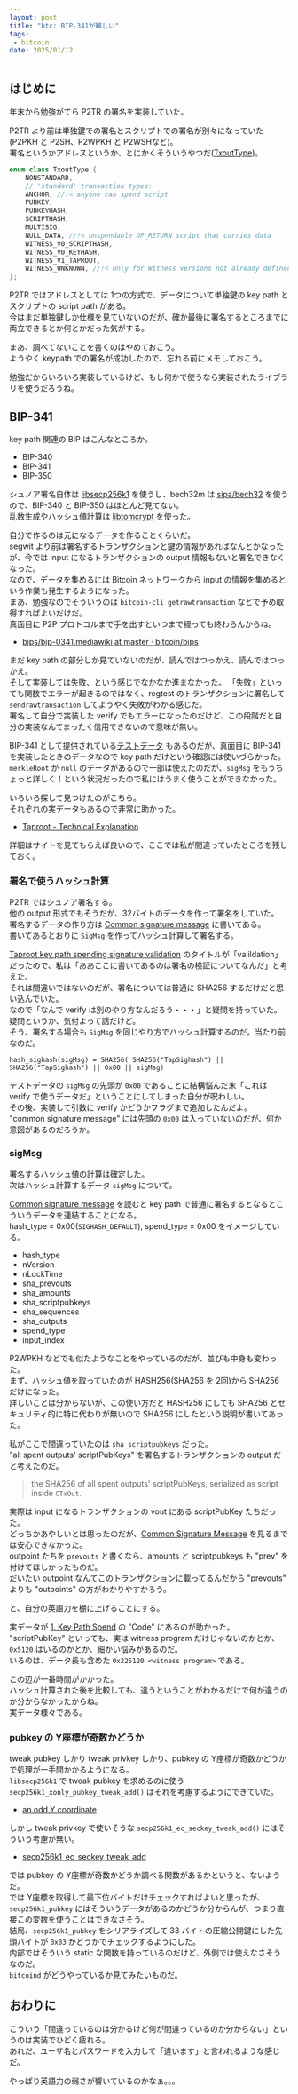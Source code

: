 ```yaml
---
layout: post
title: "btc: BIP-341が難しい"
tags:
 - bitcoin
date: 2025/01/12
---
```


## はじめに

年末から勉強がてら P2TR の署名を実装していた。

P2TR より前は単独鍵での署名とスクリプトでの署名が別々になっていた(P2PKH と P2SH、P2WPKH と P2WSHなど)。  
署名というかアドレスというか、とにかくそういうやつだ([TxoutType](https://github.com/bitcoin/bitcoin/blob/35bf426e02210c1bbb04926f4ca2e0285fbfcd11/src/script/solver.h#L22-L35))。

```cpp
enum class TxoutType {
    NONSTANDARD,
    // 'standard' transaction types:
    ANCHOR, //!< anyone can spend script
    PUBKEY,
    PUBKEYHASH,
    SCRIPTHASH,
    MULTISIG,
    NULL_DATA, //!< unspendable OP_RETURN script that carries data
    WITNESS_V0_SCRIPTHASH,
    WITNESS_V0_KEYHASH,
    WITNESS_V1_TAPROOT,
    WITNESS_UNKNOWN, //!< Only for Witness versions not already defined above
};
```

P2TR ではアドレスとしては 1つの方式で、データについて単独鍵の key path とスクリプトの script path がある。  
今はまだ単独鍵しか仕様を見ていないのだが、確か最後に署名するところまでに両立できるとか何とかだった気がする。

まあ、調べてないことを書くのはやめておこう。  
ようやく keypath での署名が成功したので、忘れる前にメモしておこう。

勉強だからいろいろ実装しているけど、もし何かで使うなら実装されたライブラリを使うだろうね。

## BIP-341

key path 関連の BIP はこんなところか。

* BIP-340
* BIP-341
* BIP-350

シュノア署名自体は [libsecp256k1](https://github.com/bitcoin-core/secp256k1) を使うし、bech32m は [sipa/bech32](https://github.com/sipa/bech32) を使うので、BIP-340 と BIP-350 はほとんど見てない。  
乱数生成やハッシュ値計算は [libtomcrypt](https://github.com/libtom/libtomcrypt) を使った。

自分で作るのは元になるデータを作ることくらいだ。  
segwit より前は署名するトランザクションと鍵の情報があればなんとかなったが、今では input になるトランザクションの output 情報もないと署名できなくなった。  
なので、データを集めるには Bitcoin ネットワークから input の情報を集めるという作業も発生するようになった。  
まあ、勉強なのでそういうのは `bitcoin-cli getrawtransaction` などで予め取得すればよいだけだ。  
真面目に P2P プロトコルまで手を出すといつまで経っても終わらんからね。

* [bips/bip-0341.mediawiki at master · bitcoin/bips](https://github.com/bitcoin/bips/blob/master/bip-0341.mediawiki)

まだ key path の部分しか見ていないのだが、読んではつっかえ、読んではつっかえ。  
そして実装しては失敗、という感じでなかなか進まなかった。
「失敗」といっても関数でエラーが起きるのではなく、regtest のトランザクションに署名して `sendrawtransaction` してようやく失敗がわかる感じだ。  
署名して自分で実装した verify でもエラーになったのだけど、この段階だと自分の実装なんてまったく信用できないので意味が無い。

BIP-341 として提供されている[テストデータ](https://github.com/bitcoin/bips/blob/6a6ef3585f4a81390c8d2211b0b5ab8ddd794214/bip-0341/wallet-test-vectors.json) もあるのだが、真面目に BIP-341 を実装したときのデータなので key path だけという確認には使いづらかった。  
`merkleRoot` が `null` のデータがあるので一部は使えたのだが、`sigMsg` をもうちょっと詳しく！という状況だったので私にはうまく使うことができなかった。

いろいろ探して見つけたのがこちら。  
それぞれの実データもあるので非常に助かった。

* [Taproot - Technical Explanation](https://learnmeabitcoin.com/technical/upgrades/taproot/)

詳細はサイトを見てもらえば良いので、ここでは私が間違っていたところを残しておく。

### 署名で使うハッシュ計算

P2TR ではシュノア署名する。  
他の output 形式でもそうだが、32バイトのデータを作って署名をしていた。  
署名するデータの作り方は [Common signature message](https://github.com/bitcoin/bips/blob/master/bip-0341.mediawiki#common-signature-message) に書いてある。  
書いてあるとおりに `SigMsg` を作ってハッシュ計算して署名する。

[Taproot key path spending signature validation](https://github.com/bitcoin/bips/blob/master/bip-0341.mediawiki#taproot-key-path-spending-signature-validation) のタイトルが「valildation」だったので、私は「ああここに書いてあるのは署名の検証についてなんだ」と考えた。  
それは間違いではないのだが、署名については普通に SHA256 するだけだと思い込んでいた。  
なので「なんで verify は別のやり方なんだろう・・・」と疑問を持っていた。  
疑問というか、気付よって話だけど。  
そう、署名する場合も `SigMsg` を同じやり方でハッシュ計算するのだ。当たり前なのだ。

```
hash_sighash(sigMsg) = SHA256( SHA256("TapSighash") || SHA256("TapSighash") || 0x00 || sigMsg)
```

テストデータの `sigMsg` の先頭が `0x00` であることに結構悩んだ末「これは verify で使うデータだ」ということにしてしまった自分が呪わしい。  
その後、実装して引数に verify かどうかフラグまで追加したんだよ。  
"common signature message" には先頭の `0x00` は入っていないのだが、何か意図があるのだろうか。

### sigMsg

署名するハッシュ値の計算は確定した。  
次はハッシュ計算するデータ `sigMsg` について。

[Common signature message](https://github.com/bitcoin/bips/blob/master/bip-0341.mediawiki#common-signature-message) を読むと key path で普通に署名するとなるとこういうデータを連結することになる。  
hash_type = 0x00(`SIGHASH_DEFAULT`), spend_type = 0x00 をイメージしている。

* hash_type
* nVersion
* nLockTime
* sha_prevouts
* sha_amounts
* sha_scriptpubkeys
* sha_sequences
* sha_outputs
* spend_type
* input_index

P2WPKH などでも似たようなことをやっているのだが、並びも中身も変わった。  
まず、ハッシュ値を取っていたのが HASH256(SHA256 を 2回)から SHA256 だけになった。  
詳しいことは分からないが、この使い方だと HASH256 にしても SHA256 とセキュリティ的に特に代わりが無いので SHA256 にしたという説明が書いてあった。

私がここで間違っていたのは `sha_scriptpubkeys` だった。  
"all spent outputs' scriptPubKeys" を署名するトランザクションの output だと考えたのだ。

> the SHA256 of all spent outputs' scriptPubKeys, serialized as script inside `CTxOut`.

実際は input になるトランザクションの vout にある scriptPubKey たちだった。  
どっちかあやしいとは思ったのだが、[Common Signature Message](https://learnmeabitcoin.com/technical/upgrades/taproot/#common-signature-message) を見るまでは安心できなかった。  
outpoint たちを `prevouts` と書くなら、amounts と scriptpubkeys も "prev" を付けてほしかったものだ。  
だいたい outpoint なんてこのトランザクションに載ってるんだから "prevouts" よりも "outpoints" の方がわかりやすかろう。

と、自分の英語力を棚に上げることにする。

実データが [1. Key Path Spend](https://learnmeabitcoin.com/technical/upgrades/taproot/#example-1-key-path-spend) の "Code" にあるのが助かった。  
"scriptPubKey" といっても、実は witness program だけじゃないのかとか、`0x5120` はいるのかとか、細かい悩みがあるのだ。  
いるのは、データ長も含めた `0x225120 <witness program>` である。

この辺が一番時間がかかった。  
ハッシュ計算された後を比較しても、違うということがわかるだけで何が違うのか分からなかったからね。  
実データ様々である。

### pubkey の Y座標が奇数かどうか

tweak pubkey しかり tweak privkey しかり、pubkey の Y座標が奇数かどうかで処理が一手間かかるようになる。  
`libsecp256k1` で tweak pubkey を求めるのに使う `secp256k1_xonly_pubkey_tweak_add()` はそれを考慮するようにできていた。  

* [an odd Y coordinate](https://github.com/bitcoin-core/secp256k1/blob/v0.6.0/include/secp256k1_extrakeys.h#L104)

しかし tweak privkey で使いそうな `secp256k1_ec_seckey_tweak_add()` にはそういう考慮が無い。

* [secp256k1_ec_seckey_tweak_add](https://github.com/bitcoin-core/secp256k1/blob/v0.6.0/include/secp256k1.h#L738)

では pubkey の Y座標が奇数かどうか調べる関数があるかというと、ないようだ。  
では Y座標を取得して最下位バイトだけチェックすればよいと思ったが、`secp256k1_pubkey` にはそういうデータがあるのかどうか分からんが、つまり直接この変数を使うことはできなさそう。  
結局、`secp256k1_pubkey` をシリアライズして 33 バイトの圧縮公開鍵にした先頭バイトが `0x03` かどうかでチェックするようにした。  
内部ではそういう static な関数を持っているのだけど、外側では使えなさそうなのだ。  
`bitcoind` がどうやっているか見てみたいものだ。

## おわりに

こういう「間違っているのは分かるけど何が間違っているのか分からない」というのは実装でひどく疲れる。  
あれだ、ユーザ名とパスワードを入力して「違います」と言われるような感じだ。

やっぱり英語力の弱さが響いているのかなぁ。。。
